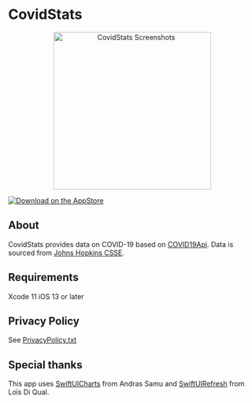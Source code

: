 # CovidStats
<p align="center">
<img src="" alt="CovidStats Screenshots" height="320">
</p>

[![Download on the AppStore](https://linkmaker.itunes.apple.com/en-gb/badge-lrg.svg?releaseDate=2017-07-19&kind=iossoftware&bubble=ios_apps)](https://apps.apple.com/app/covidstats/id1513899389)

## About

CovidStats provides data on COVID-19 based on [COVID19Api](https://covid19api.com).
Data is sourced from [Johns Hopkins CSSE](https://github.com/CSSEGISandData/COVID-19).

## Requirements

Xcode 11
iOS 13 or later

## Privacy Policy

See [PrivacyPolicy.txt](https://raw.githubusercontent.com/c-villain/CovidStatApp/master/PrivacyPolicy.txt)

## Special thanks

This app uses [SwiftUICharts](https://github.com/AppPear/ChartView) from Andras Samu and [SwiftUIRefresh](https://github.com/siteline/SwiftUIRefresh) from Loïs Di Qual.

